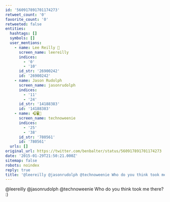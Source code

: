 ```yaml
---
id: '560917891701174273'
retweet_count: '0'
favorite_count: '0'
retweeted: false
entities:
  hashtags: []
  symbols: []
  user_mentions:
    - name: Lee Reilly 
      screen_name: leereilly
      indices:
        - '0'
        - '10'
      id_str: '26900242'
      id: '26900242'
    - name: Jason Rudolph
      screen_name: jasonrudolph
      indices:
        - '11'
        - '24'
      id_str: '14188383'
      id: '14188383'
    - name: 🎧🖥🌭
      screen_name: technoweenie
      indices:
        - '25'
        - '38'
      id_str: '780561'
      id: '780561'
  urls: []
original_url: https://twitter.com/benbalter/status/560917891701174273
date: '2015-01-29T21:50:21.000Z'
sitemap: false
robots: noindex
reply: true
title: '@leereilly @jasonrudolph @technoweenie Who do you think took me there? :)'
---
```


@leereilly @jasonrudolph @technoweenie Who do you think took me there? :)